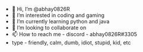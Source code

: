 - 👋 Hi, I’m @abhay0826R
- 👀 I’m interested in coding and gaming
- 🌱 I’m currently learning python and java
- 💞️ I’m looking to collaborate on 
- 📫 How to reach me - discord - abhay0826R#3305
- type - friendly, calm, dumb, idiot, stupid, kid, etc

<!---
abhay0826R/abhay0826R is a ✨ special ✨ repository because its `README.md` (this file) appears on your GitHub profile.
You can click the Preview link to take a look at your changes.
--->
